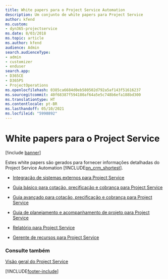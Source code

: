 ```yaml
---
title: White papers para o Project Service Automation
description: Um conjunto de white papers para Project Service
author: kfend
ms.custom:
- dyn365-projectservice
ms.date: 8/03/2018
ms.topic: article
ms.author: kfend
audience: Admin
search.audienceType:
- admin
- customizer
- enduser
search.app:
- D365CE
- D365PS
- ProjectOperations
ms.openlocfilehash: 0385ca6684d0eb580502d792a5af143f51616237
ms.sourcegitcommit: 40f68387f594180af64a5e5c748b6efa188bd300
ms.translationtype: HT
ms.contentlocale: pt-BR
ms.lasthandoff: 05/10/2021
ms.locfileid: "5998892"
---
```

# <a name="white-papers-for-project-service"></a>White papers para o Project Service

[!include [banner](../includes/psa-now-project-operations.md)]

Estes white papers são gerados para fornecer informações detalhadas do Project Service Automation [!INCLUDE[pn_crm_shortest](../includes/pn-crm-shortest.md)].

-   [Integração de sistemas externos para Project Service](https://go.microsoft.com/fwlink/?LinkId=825445)

-   [Guia básico para cotação, precificação e cobrança para Project Service](https://go.microsoft.com/fwlink/?LinkId=825241)

-   [Guia avançado para cotação, precificação e cobrança para Project Service](https://go.microsoft.com/fwlink/?LinkId=825242)

-   [Guia de planejamento e acompanhamento de projeto para Project Service](https://go.microsoft.com/fwlink/?LinkId=825243)

-   [Relatório para Project Service](https://go.microsoft.com/fwlink/?LinkId=825446)

-   [Gerente de recursos para Project Service](https://go.microsoft.com/fwlink/?LinkId=825244)

### <a name="see-also"></a>Consulte também
 [Visão geral do Project Service](../psa/overview.md)


[!INCLUDE[footer-include](../includes/footer-banner.md)]